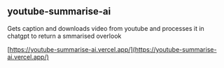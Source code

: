 ## youtube-summarise-ai
Gets caption and downloads video from youtube and processes it in chatgpt to return a smmarised overlook

[https://youtube-summarise-ai.vercel.app/](https://youtube-summarise-ai.vercel.app/)